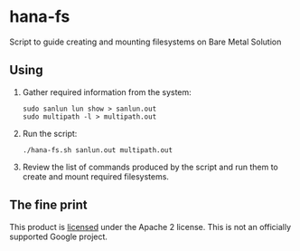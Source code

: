 # hana-fs

Script to guide creating and mounting filesystems on Bare Metal Solution

## Using

1. Gather required information from the system:
   ```
   sudo sanlun lun show > sanlun.out
   sudo multipath -l > multipath.out
   ```
1. Run the script:
   ```
   ./hana-fs.sh sanlun.out multipath.out
   ```
1. Review the list of commands produced by the script and run them to
   create and mount required filesystems.

## The fine print

This product is [licensed](LICENSE) under the Apache 2 license.  This
is not an officially supported Google project.
